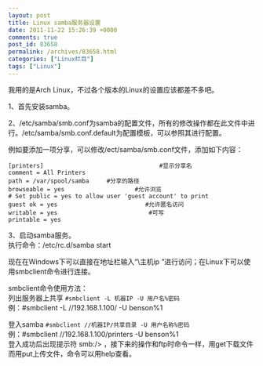 ```yaml
---
layout: post
title: Linux samba服务器设置
date: 2011-11-22 15:26:39 +0000
comments: true
post_id: 83658
permalink: /archives/83658.html
categories: ["Linux栏目"]
tags: ["Linux"]
---
```


我用的是Arch Linux，不过各个版本的Linux的设置应该都差不多吧。

1、首先安装samba。

2、/etc/samba/smb.conf为samba的配置文件，所有的修改操作都在此文件中进行。/etc/samba/smb.conf.default为配置模板，可以参照其进行配置。

例如要添加一项分享，可以修改/ect/samba/smb.conf文件，添加如下内容：

    [printers]                                 #显示分享名
    comment = All Printers
    path = /var/spool/samba     #分享的路径
    browseable = yes                    #允许浏览
    # Set public = yes to allow user 'guest account' to print
    guest ok = yes                         #允许匿名访问
    writable = yes                          #可写
    printable = yes

3、启动samba服务。  
执行命令：/etc/rc.d/samba start

现在在Windows下可以直接在地址栏输入“\\主机ip ”进行访问；在Linux下可以使用smbclient命令进行连接。

smbclient命令使用方法：  
列出服务器上共享 `#smbclient -L 机器IP -U 用户名%密码`  
例：#smbclient -L //192.168.1.100/ -U benson%1

登入samba `#smbclient //机器IP/共享目录 -U 用户名称%密码`  
例：#smbclient //192.168.1.100/printers -U benson%1  
登入成功后出现提示符 smb:/&gt; ，接下来的操作和ftp时命令一样，用get下载文件而用put上传文件，命令可以用help查看。
